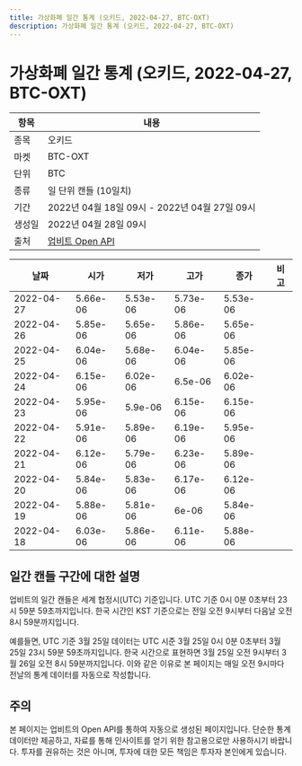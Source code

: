 ```yaml
---
title: 가상화폐 일간 통계 (오키드, 2022-04-27, BTC-OXT)
description: 가상화폐 일간 통계 (오키드, 2022-04-27, BTC-OXT)
---
```



가상화폐 일간 통계 (오키드, 2022-04-27, BTC-OXT)
===

|항목|내용|
|--|--|
|종목|오키드|
|마켓|BTC-OXT|
|단위|BTC|
|종류|일 단위 캔들 (10일치)|
|기간|2022년 04월 18일 09시 - 2022년 04월 27일 09시|
|생성일|2022년 04월 28일 09시|
|출처|[업비트 Open API](https://docs.upbit.com)|


|날짜|시가|저가|고가|종가|비고|
|--|--|--|--|--|--|
|2022-04-27|5.66e-06|5.53e-06|5.73e-06|5.53e-06|    |
|2022-04-26|5.85e-06|5.65e-06|5.86e-06|5.65e-06|    |
|2022-04-25|6.04e-06|5.68e-06|6.04e-06|5.85e-06|    |
|2022-04-24|6.15e-06|6.02e-06|6.5e-06|6.02e-06|    |
|2022-04-23|5.95e-06|5.9e-06|6.15e-06|6.15e-06|    |
|2022-04-22|5.91e-06|5.89e-06|6.19e-06|5.95e-06|    |
|2022-04-21|6.12e-06|5.79e-06|6.23e-06|5.89e-06|    |
|2022-04-20|5.84e-06|5.83e-06|6.17e-06|6.12e-06|    |
|2022-04-19|5.88e-06|5.81e-06|6e-06|5.84e-06|    |
|2022-04-18|6.03e-06|5.86e-06|6.11e-06|5.88e-06|    |


일간 캔들 구간에 대한 설명
---


업비트의 일간 캔들은 세계 협정시(UTC) 기준입니다. 
UTC 기준 0시 0분 0초부터 23시 59분 59초까지입니다. 
한국 시간인 KST 기준으로는 전일 오전 9시부터 다음날 오전 8시 59분까지입니다. 


예를들면, UTC 기준 3월 25일 데이터는 UTC 시준 3월 25일 0시 0분 0초부터 3월 25일 23시 59분 59초까지입니다. 
한국 시간으로 표현하면 3월 25일 오전 9시부터 3월 26일 오전 8시 59분까지입니다. 
이와 같은 이유로 본 페이지는 매일 오전 9시마다 전날의 통계 데이터를 자동으로 작성합니다. 


주의
---


본 페이지는 업비트의 Open API를 통하여 자동으로 생성된 페이지입니다. 
단순한 통계 데이터만 제공하고, 자료를 통해 인사이트를 얻기 위한 참고용으로만 사용하시기 바랍니다. 
투자를 권유하는 것은 아니며, 투자에 대한 모든 책임은 투자자 본인에게 있습니다. 
